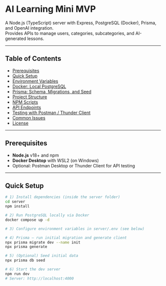 # AI Learning Mini MVP

A Node.js (TypeScript) server with Express, PostgreSQL (Docker), Prisma, and OpenAI integration.  
Provides APIs to manage users, categories, subcategories, and AI-generated lessons.

---

## Table of Contents
- [Prerequisites](#prerequisites)
- [Quick Setup](#quick-setup)
- [Environment Variables](#environment-variables)
- [Docker: Local PostgreSQL](#docker-local-postgresql)
- [Prisma: Schema, Migrations, and Seed](#prisma-schema-migrations-and-seed)
- [Project Structure](#project-structure)
- [NPM Scripts](#npm-scripts)
- [API Endpoints](#api-endpoints)
- [Testing with Postman / Thunder Client](#testing-with-postman--thunder-client)
- [Common Issues](#common-issues)
- [License](#license)

---

## Prerequisites
- **Node.js** v18+ and npm
- **Docker Desktop** with WSL2 (on Windows)
- Optional: Postman Desktop or Thunder Client for API testing

---

## Quick Setup

```bash
# 1) Install dependencies (inside the server folder)
cd server
npm install

# 2) Run PostgreSQL locally via Docker
docker compose up -d

# 3) Configure environment variables in server/.env (see below)

# 4) Prisma – run initial migration and generate client
npx prisma migrate dev --name init
npx prisma generate

# 5) (Optional) Seed initial data
npx prisma db seed

# 6) Start the dev server
npm run dev
# Server: http://localhost:4000

